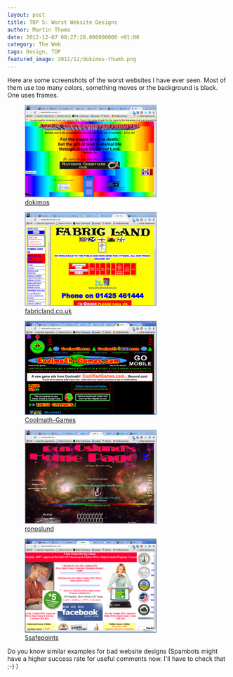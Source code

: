 ```yaml
---
layout: post
title: TOP 5: Worst Website Designs
author: Martin Thoma
date: 2012-12-07 08:27:28.000000000 +01:00
category: The Web
tags: Design, TOP
featured_image: 2012/12/dokimos-thumb.png
---
```

Here are some screenshots of the worst websites I have ever seen. Most of them use too many colors, something moves or the background is black. One uses frames.

<figure class="aligncenter">
            <a href="../images/2012/12/dokimos-300x210.png"><img src="../images/2012/12/dokimos-300x210.png" alt="dokimos" style="max-width:300px;max-height:210px" class="size-medium wp-image-50041"/></a>
            <figcaption class="text-center"><a href='http://www.dokimos.org/ajff/'>dokimos</a></figcaption>
        </figure>

<figure class="aligncenter">
            <a href="../images/2012/12/fabricland.co_.uk_-300x214.png"><img src="../images/2012/12/fabricland.co_.uk_-300x214.png" alt="fabricland.co.uk" style="max-width:300px;max-height:214px" class="size-medium wp-image-50051"/></a>
            <figcaption class="text-center"><a href='http://www.fabricland.co.uk/'>fabricland.co.uk</a></figcaption>
        </figure>

<figure class="aligncenter">
            <a href="../images/2012/12/coolmath-games-300x214.png"><img src="../images/2012/12/coolmath-games-300x214.png" alt="Coolmath-Games" style="max-width:300px;max-height:214px" class="size-medium wp-image-50031"/></a>
            <figcaption class="text-center"><a href='http://coolmath-games.com/'>Coolmath-Games</a></figcaption>
        </figure>

<figure class="aligncenter">
            <a href="../images/2012/12/ronoslund-300x214.png"><img src="../images/2012/12/ronoslund-300x214.png" alt="ronoslund" style="max-width:300px;max-height:214px" class="size-medium wp-image-50061"/></a>
            <figcaption class="text-center"><a href='http://ronoslund.com/'>ronoslund</a></figcaption>
        </figure>

<figure class="aligncenter">
            <a href="../images/2012/12/5safepoints-300x214.png"><img src="../images/2012/12/5safepoints-300x214.png" alt="5safepoints" style="max-width:300px;max-height:214px" class="size-medium wp-image-50071"/></a>
            <figcaption class="text-center"><a href='http://www.5safepoints.com/'>5safepoints</a></figcaption>
        </figure>

Do you know similar examples for bad website designs (Spambots might have a higher success rate for useful comments now. I'll have to check that ;-) )
